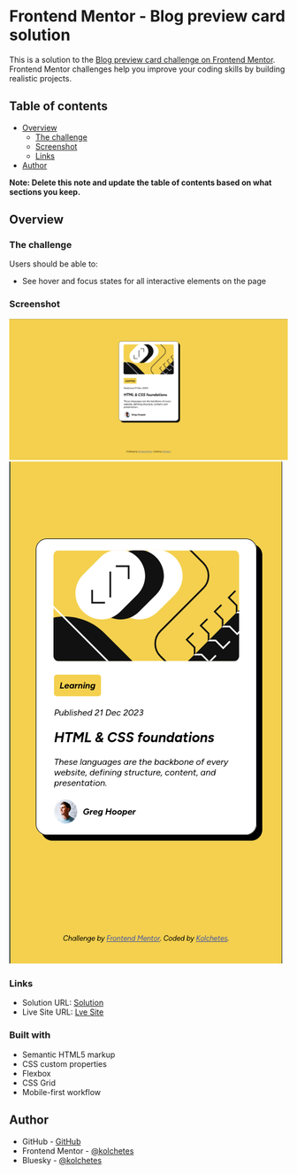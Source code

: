 # Frontend Mentor - Blog preview card solution

This is a solution to the [Blog preview card challenge on Frontend Mentor](https://www.frontendmentor.io/challenges/blog-preview-card-ckPaj01IcS). Frontend Mentor challenges help you improve your coding skills by building realistic projects. 

## Table of contents

- [Overview](#overview)
  - [The challenge](#the-challenge)
  - [Screenshot](#screenshot)
  - [Links](#links)
- [Author](#author)

**Note: Delete this note and update the table of contents based on what sections you keep.**

## Overview

### The challenge

Users should be able to:

- See hover and focus states for all interactive elements on the page

### Screenshot

![](./preview/desktop.png)
![](./preview/mobile.png)

### Links

- Solution URL: [Solution](https://your-solution-url.com)
- Live Site URL: [Lve Site](https://your-live-site-url.com)

### Built with

- Semantic HTML5 markup
- CSS custom properties
- Flexbox
- CSS Grid
- Mobile-first workflow


## Author

- GitHub - [GitHub](https://github.com/kolchetes)
- Frontend Mentor - [@kolchetes](https://www.frontendmentor.io/profile/kolchetes)
- Bluesky - [@kolchetes](https://bsky.app/profile/kolchetes.bsky.social)
